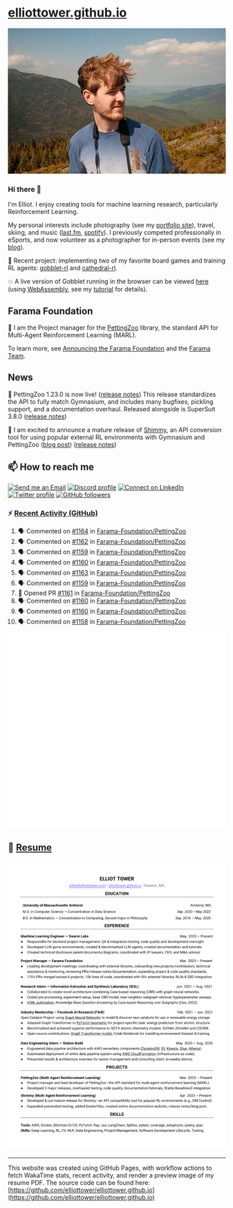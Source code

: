 # [elliottower.github.io](https://github.com/elliottower/elliottower.github.io)

[![A wild Elliot on Mt Washington](https://raw.githubusercontent.com/elliottower/elliottower.github.io/main/src/jpg/DSCF7539-600px.jpg?raw=true)](https://raw.githubusercontent.com/elliottower/elliottower.github.io/main/src/jpg/DSCF7539.jpg?raw=true)

### Hi there 👋

I'm Elliot. I enjoy creating tools for machine learning research, particularly Reinforcement Learning.

My personal interests include photography (see my [portfolio site](https://www.elliottower.com/)), travel, skiing, and music ([last.fm](https://www.last.fm/user/ajsdlfkwer), [spotify](https://open.spotify.com/user/12132818380)). I previously competed professionally in eSports, and now volunteer as a photographer for in-person events (see my [blog](https://www.elliottower.com/stories/?category=events)).

🤖 Recent project: implementing two of my favorite board games and training RL agents: [gobblet-rl](https://github.com/elliottower/gobblet-rl) and [cathedral-rl](https://github.com/elliottower/cathedral-rl). 

💥 A live version of Gobblet running in the browser can be viewed [here](https://elliottower.github.io/gobblet-rl/) (using [WebAssembly](https://webassembly.org/), see my [tutorial](https://github.com/elliottower/gobblet-rl/blob/main/tutorials/WebAssembly/web_assembly.md) for details).

## Farama Foundation

🚀 I am the Project manager for the [PettingZoo](https://github.com/Farama-Foundation/PettingZoo) library, the standard API for Multi-Agent Reinforcement Learning (MARL). 

To learn more, see [Announcing the Farama Foundation](https://farama.org/Announcing-The-Farama-Foundation) and the [Farama Team](https://farama.org/team).

## News

🎉 PettingZoo 1.23.0 is now live! ([release notes](https://github.com/Farama-Foundation/PettingZoo/releases/tag/1.23.0)) This release standardizes the API to fully match Gymnasium, and includes many bugfixes, pickling support, and a documentation overhaul. Released alongside is SuperSuit 3.8.0 ([release notes](https://github.com/Farama-Foundation/SuperSuit/releases/tag/3.8.0)) 

<!-- ![GitHub Release Date](https://img.shields.io/github/release-date/Farama-Foundation/PettingZoo) -->

🎉 I am excited to announce a mature release of [Shimmy](https://github.com/Farama-Foundation/Shimmy), an API conversion tool for using popular external RL environments with Gymnasium and PettingZoo ([blog post](https://farama.org/Announcing-Shimmy)) ([release notes](https://github.com/Farama-Foundation/Shimmy/releases/tag/v1.0.0)) 

## 📫 How to reach me

 [![Send me an Email](https://img.shields.io/badge/email-elliot%40elliottower.com-blue)](mailto:elliot@elliottower.com)
 [![Discord profile](https://img.shields.io/badge/Discord-7289DA?style=flat&logo=discord&logoColor=white)](https://discord.com/users/83091537923145728)
 [![Connect on LinkedIn](https://img.shields.io/badge/--linkedin?label=LinkedIn&logo=LinkedIn&style=social)](https://www.linkedin.com/in/elliot-tower)
 [![Twitter profile](https://img.shields.io/twitter/follow/elliottower?style=social)](https://twitter.com/ElliotTower/)
 [![GitHub followers](https://img.shields.io/github/followers/elliottower?style=social)](https://github.com/elliottower/)

### ⚡ [Recent Activity (GitHub)](https://github.com/elliottower)

<!--START_SECTION:activity-->
1. 🗣 Commented on [#1164](https://github.com/Farama-Foundation/PettingZoo/pull/1164#issuecomment-1904225360) in [Farama-Foundation/PettingZoo](https://github.com/Farama-Foundation/PettingZoo)
2. 🗣 Commented on [#1162](https://github.com/Farama-Foundation/PettingZoo/issues/1162#issuecomment-1904145987) in [Farama-Foundation/PettingZoo](https://github.com/Farama-Foundation/PettingZoo)
3. 🗣 Commented on [#1159](https://github.com/Farama-Foundation/PettingZoo/pull/1159#issuecomment-1904143965) in [Farama-Foundation/PettingZoo](https://github.com/Farama-Foundation/PettingZoo)
4. 🗣 Commented on [#1160](https://github.com/Farama-Foundation/PettingZoo/issues/1160#issuecomment-1904140172) in [Farama-Foundation/PettingZoo](https://github.com/Farama-Foundation/PettingZoo)
5. 🗣 Commented on [#1163](https://github.com/Farama-Foundation/PettingZoo/pull/1163#issuecomment-1904136926) in [Farama-Foundation/PettingZoo](https://github.com/Farama-Foundation/PettingZoo)
6. 🗣 Commented on [#1159](https://github.com/Farama-Foundation/PettingZoo/pull/1159#issuecomment-1902643230) in [Farama-Foundation/PettingZoo](https://github.com/Farama-Foundation/PettingZoo)
7. 💪 Opened PR [#1161](https://github.com/Farama-Foundation/PettingZoo/pull/1161) in [Farama-Foundation/PettingZoo](https://github.com/Farama-Foundation/PettingZoo)
8. 🗣 Commented on [#1160](https://github.com/Farama-Foundation/PettingZoo/issues/1160#issuecomment-1902640963) in [Farama-Foundation/PettingZoo](https://github.com/Farama-Foundation/PettingZoo)
9. 🗣 Commented on [#1160](https://github.com/Farama-Foundation/PettingZoo/issues/1160#issuecomment-1902640267) in [Farama-Foundation/PettingZoo](https://github.com/Farama-Foundation/PettingZoo)
10. 🗣 Commented on [#1158](https://github.com/Farama-Foundation/PettingZoo/issues/1158#issuecomment-1902639429) in [Farama-Foundation/PettingZoo](https://github.com/Farama-Foundation/PettingZoo)
<!--END_SECTION:activity-->


<picture>
  <a href="https://metrics.lecoq.io/insights?user=elliottower">
   <img src="/github-metrics.svg" alt="Metrics">
  </a>
</picture>

## 📄 [Resume](https://elliottower.github.io/src/pdf/resume.pdf)

<!-- PDF-TO-MARKDOWN:START -->
![Page 1](src/png/page1.png "Page 1")
---
<!-- PDF-TO-MARKDOWN:END -->

----

This website was created using GitHub Pages, with workflow actions to fetch WakaTime stats, recent activity, and render a preview image of my resume PDF. The source code can be found here: [https://github.com/elliottower/elliottower.github.io](https://github.com/elliottower/elliottower.github.io)
